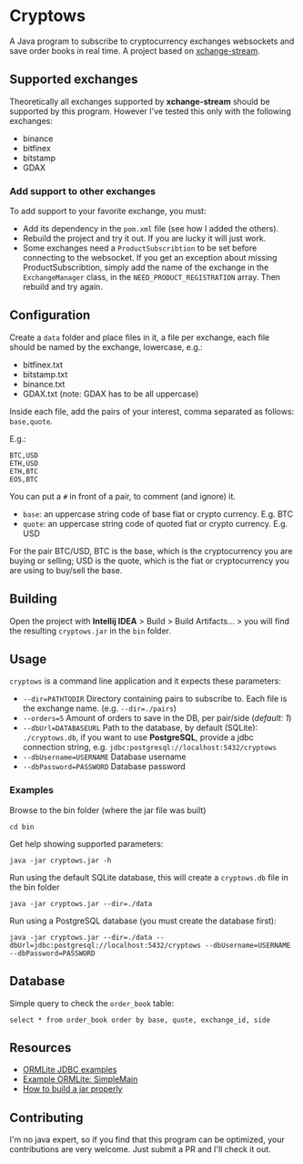 # Cryptows

A Java program to subscribe to cryptocurrency exchanges websockets and save order books in real time. A project based on [xchange-stream](https://github.com/bitrich-info/xchange-stream).

## Supported exchanges

Theoretically all exchanges supported by **xchange-stream** should be supported by this program. However I've tested this only with the following exchanges:

- binance
- bitfinex
- bitstamp
- GDAX

### Add support to other exchanges

To add support to your favorite exchange, you must:
 
- Add its dependency in the `pom.xml` file (see how I added the others).
- Rebuild the project and try it out. If you are lucky it will just work.
- Some exchanges need a `ProductSubscribtion` to be set before connecting to the websocket. If you get an exception about missing ProductSubscribtion, simply add the name of the exchange in the `ExchangeManager` class, in the `NEED_PRODUCT_REGISTRATION` array. Then rebuild and try again.

## Configuration

Create a `data` folder and place files in it, a file per exchange, each file should be named by the exchange, lowercase, e.g.:

- bitfinex.txt
- bitstamp.txt
- binance.txt
- GDAX.txt (note: GDAX has to be all uppercase)

Inside each file, add the pairs of your interest, comma separated as follows: `base,quote`.

E.g.:

```
BTC,USD
ETH,USD
ETH,BTC
EOS,BTC
```

You can put a `#` in front of a pair, to comment (and ignore) it.

- `base`: an uppercase string code of base fiat or crypto currency. E.g. BTC
- `quote`: an uppercase string code of quoted fiat or crypto currency. E.g. USD

For the pair BTC/USD, BTC is the base, which is the cryptocurrency you are buying or selling; USD is the quote, which is the fiat or cryptocurrency you are using to buy/sell the base.

## Building

Open the project with **Intellij IDEA** > Build > Build Artifacts... > you will find the resulting `cryptows.jar` in the `bin` folder.

## Usage

`cryptows` is a command line application and it expects these parameters:

- `--dir=PATHTODIR` Directory containing pairs to subscribe to. Each file is the exchange name. (e.g. `--dir=./pairs`)
- `--orders=5` Amount of orders to save in the DB, per pair/side (_default: 1_)
- `--dbUrl=DATABASEURL` Path to the database, by default (SQLite): `./cryptows.db`, if you want to use **PostgreSQL**, provide a jdbc connection string, e.g. `jdbc:postgresql://localhost:5432/cryptows` 
- `--dbUsername=USERNAME` Database username
- `--dbPassword=PASSWORD` Database password

### Examples

Browse to the bin folder (where the jar file was built)
```
cd bin
```

Get help showing supported parameters:
```
java -jar cryptows.jar -h
```

Run using the default SQLite database, this will create a `cryptows.db` file in the bin folder
```
java -jar cryptows.jar --dir=./data
```

Run using a PostgreSQL database (you must create the database first): 
```
java -jar cryptows.jar --dir=./data --dbUrl=jdbc:postgresql://localhost:5432/cryptows --dbUsername=USERNAME --dbPassword=PASSWORD
```

## Database

Simple query to check the `order_book` table:
```
select * from order_book order by base, quote, exchange_id, side
```

## Resources

- [ORMLite JDBC examples](http://ormlite.com/javadoc/ormlite-core/doc-files/ormlite_7.html#Examples)
- [Example ORMLite: SimpleMain](https://github.com/j256/ormlite-jdbc/blob/master/src/test/java/com/j256/ormlite/examples/simple/SimpleMain.java)
- [How to build a jar properly](https://stackoverflow.com/questions/1082580/how-to-build-jars-from-intellij-properly#answer-45303637)

## Contributing

I'm no java expert, so if you find that this program can be optimized, your contributions are very welcome. Just submit a PR and I'll check it out.